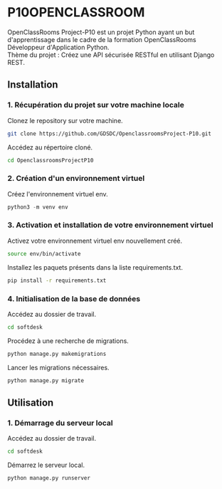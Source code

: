 # P10OPENCLASSROOM
OpenClassRooms Project-P10 est un projet Python ayant un but d'apprentissage dans le cadre de la formation OpenClassRooms Développeur d'Application Python.  
Thème du projet : Créez une API sécurisée RESTful en utilisant Django REST.

## Installation

### 1. Récupération du projet sur votre machine locale

Clonez le repository sur votre machine.

```bash
git clone https://github.com/GDSDC/OpenclassroomsProject-P10.git
```

Accédez au répertoire cloné.

```bash
cd OpenclassroomsProjectP10
```

### 2. Création d'un environnement virtuel 
Créez l'environnement virtuel env.
```python
python3 -m venv env
```

### 3. Activation et installation de votre environnement virtuel 

Activez votre environnement virtuel env nouvellement créé.
```bash
source env/bin/activate
```

Installez les paquets présents dans la liste requirements.txt.
```bash
pip install -r requirements.txt
```

### 4. Initialisation de la base de données

Accédez au dossier de travail.
```bash
cd softdesk
```

Procédez à une recherche de migrations.
```bash
python manage.py makemigrations
```

Lancer les migrations nécessaires.
```bash
python manage.py migrate
```

## Utilisation

### 1. Démarrage du serveur local

Accédez au dossier de travail.
```bash
cd softdesk
```

Démarrez le serveur local.
```python
python manage.py runserver
```